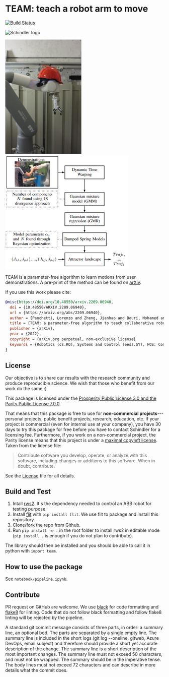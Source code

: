 # TEAM: teach a robot arm to move

[![Build Status](https://dev.azure.com/devsdb/CRD-NT_ARCO/_apis/build/status/SchindlerReGIS.team?repoName=SchindlerReGIS%2Fteam&branchName=main)](https://dev.azure.com/devsdb/CRD-NT_ARCO/_build/latest?definitionId=1211&repoName=SchindlerReGIS%2Fteam&branchName=main)

![Schindler logo](logo.jg)

![ABB robot with a helmet](robot.jpg)
![ABB robot with a helmet](flowchart.png)

TEAM is a parameter-free algorithm to learn motions from user demonstrations.
A pre-print of the method can be found on [arXiv](https://arxiv.org/abs/2209.06940).

If you use this work please cite:

```bib
@misc{https://doi.org/10.48550/arxiv.2209.06940,
  doi = {10.48550/ARXIV.2209.06940},
  url = {https://arxiv.org/abs/2209.06940},
  author = {Panchetti, Lorenzo and Zheng, Jianhao and Bouri, Mohamed and Mielle, Malcolm},
  title = {TEAM: a parameter-free algorithm to teach collaborative robots motions from user demonstrations},
  publisher = {arXiv},
  year = {2022},
  copyright = {arXiv.org perpetual, non-exclusive license}
  keywords = {Robotics (cs.RO), Systems and Control (eess.SY), FOS: Computer and information sciences, FOS: Computer and information sciences, FOS: Electrical engineering, electronic engineering, information engineering, FOS: Electrical engineering, electronic engineering, information engineering},
}
```

## License

Our objective is to share our results with the research community and produce reproducible science.
We wish that those who benefit from our work do the same :)

This package is licensed under the [Prosperity Public License 3.0 and the Parity Public License 7.0.0](LICENSE.md).

That means that this package is free to use for __non-commercial projects__---personal projects, public benefit projects, research, education, etc.
If your project is commercial (even for internal use at your company), you have 30 days to try this package for free before you have to contact Schindler for a licensing fee.
Furthermore, if you work on a non-commercial project, the Parity license means that this project is under a [maximal copyleft license](https://blueoakcouncil.org/copyleft).
Taken from the license file:

> Contribute software you develop, operate, or analyze with this software, including changes or additions to this software. When in doubt, contribute.

See the [License](LICENSE.md) file for all details.

## Build and Test

1. Intall [rws2](https://github.com/SchindlerReGIS/rws2).
   It's the dependency needed to control an ABB robot for testing purpose.
2. Install [flit](https://github.com/pypa/flit) with `pip install flit`.
We use flit to package and install this repository.
3. Clone/fork the repo from Github.
4. Run `pip install -e .` in the root folder to install rws2 in editable mode (`pip install .` is enough if you do not plan to contribute).

The library should then be installed and you should be able to call it in python with `import team`.

## How to use the package

See `notebook/pipeline.ipynb`.

## Contribute

PR request on GitHub are welcome.
We use [black](https://github.com/psf/black) for code formatting and [flake8](https://github.com/pycqa/flake8) for linting.
Code that do not follow black formatting and follow flake8 linting will be rejected by the pipeline.

A standard git commit message consists of three parts, in order: a summary line, an optional bod.
The parts are separated by a single empty line.
The summary line is included in the short logs (git log --oneline, gitweb, Azure DevOps, email subject) and therefore should provide a short yet accurate description of the change.
The summary line is a short description of the most important changes. The summary line must not exceed 50 characters, and must not be wrapped. The summary should be in the imperative tense.
The body lines must not exceed 72 characters and can describe in more details what the commit does.
